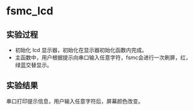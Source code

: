 # fsmc_lcd

## 实验过程

+ 初始化 lcd 显示器，初始化在显示器初始化函数内完成。
+ 主函数中，用户根据提示向串口输入任意字符，fsmc会进行一次刷屏，红，绿蓝交替显示。

## 实验结果

串口打印提示信息，用户输入任意字符后，屏幕颜色改变。
